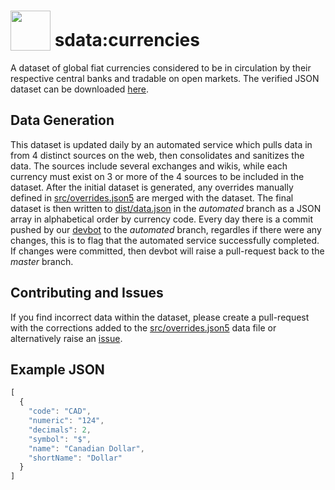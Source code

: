 # <img src="https://avatars1.githubusercontent.com/u/37033013?s=200&v=4" width="64" style="vertical-align:text-bottom"> sdata:currencies
A dataset of global fiat currencies considered to be in circulation by their respective central banks and tradable on open markets. The verified JSON dataset can be downloaded [here](https://raw.githubusercontent.com/Wealthly/sdata-currencies/master/dist/data.json).

## Data Generation
This dataset is updated daily by an automated service which pulls data in from 4 distinct sources on the web, then consolidates and sanitizes the data. The sources include several exchanges and wikis, while each currency must exist on 3 or more of the 4 sources to be included in the dataset. After the initial dataset is generated, any overrides manually defined in [src/overrides.json5](src/overrides.json5) are merged with the dataset. The final dataset is then written to [dist/data.json](../automated/dist/data.json) in the *automated* branch as a JSON array in alphabetical order by currency code. Every day there is a commit pushed by our [devbot](https://github.com/wealthly-devbot) to the *automated* branch, regardles if there were any changes, this is to flag that the automated service successfully completed. If changes were committed, then devbot will raise a pull-request back to the *master* branch.

## Contributing and Issues
If you find incorrect data within the dataset, please create a pull-request with the corrections added to the [src/overrides.json5](src/overrides.json5) data file or alternatively raise an [issue](https://github.com/Wealthly/sdata-currencies/issues/new).

## Example JSON
```javascript
[
  {
    "code": "CAD",
    "numeric": "124",
    "decimals": 2,
    "symbol": "$",
    "name": "Canadian Dollar",
    "shortName": "Dollar"
  }
]
```
